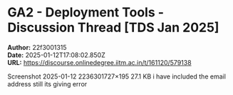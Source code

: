 # GA2 - Deployment Tools - Discussion Thread [TDS Jan 2025]

**Author:** 22f3001315  
**Date:** 2025-01-12T17:08:02.850Z  
**URL:** https://discourse.onlinedegree.iitm.ac.in/t/161120/579138

Screenshot 2025-01-12 2236301727×195 27.1 KB
i have included the email address still its giving error
